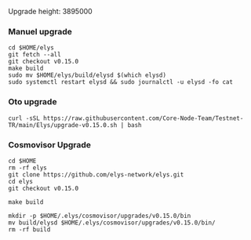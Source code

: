 Upgrade height: 3895000

### Manuel upgrade
```
cd $HOME/elys
git fetch --all
git checkout v0.15.0
make build
sudo mv $HOME/elys/build/elysd $(which elysd)
sudo systemctl restart elysd && sudo journalctl -u elysd -fo cat
```
### Oto upgrade

```
curl -sSL https://raw.githubusercontent.com/Core-Node-Team/Testnet-TR/main/Elys/upgrade-v0.15.0.sh | bash
```

### Cosmovisor Upgrade
```
cd $HOME
rm -rf elys
git clone https://github.com/elys-network/elys.git
cd elys
git checkout v0.15.0
```
```
make build
```
```
mkdir -p $HOME/.elys/cosmovisor/upgrades/v0.15.0/bin
mv build/elysd $HOME/.elys/cosmovisor/upgrades/v0.15.0/bin/
rm -rf build
```

